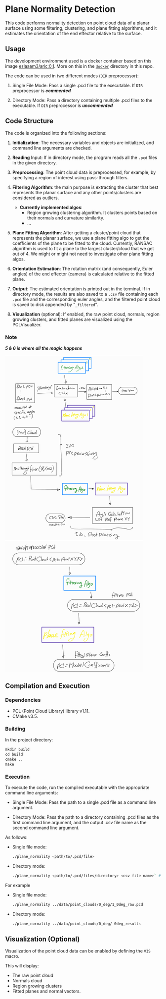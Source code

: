 # Plane Normality Detection

This code performs normality detection on point cloud data of a planar surface using some filtering, clustering, and plane fitting algorithms, and it estimates the orientation of the end effector relative to the surface.

## Usage

The development environment used is a docker container based on this image [eslaaam3/aric:0.1](https://hub.docker.com/r/eslaaam3/aric/tags). More on this in the [`docker`](docker/) directory in this repo.

The code can be used in two different modes (`DIR` preprocessor):

1. Single File Mode: Pass a single .pcd file to the executable. If `DIR` preprocessor is ***commented***

2. Directory Mode: Pass a directory containing multiple .pcd files to the executable. If `DIR` preprocessor is ***uncommented***

## Code Structure

The code is organized into the following sections:

1. **Initialization**: The necessary variables and objects are initialized, and command line arguments are checked.

2. **Reading** Input: If in directory mode, the program reads all the `.pcd` files in the given directory.

3. **Preprocessing**: The point cloud data is preprocessed, for example, by specifying a region of interest using pass-through filters.

4. **Filtering Algorithm**: the main purpose is extracting the cluster that best represents the planar surface and any other points/clusters are considered as outliers.
   - **Currently implemented algos**:
     - Region growing clustering algorithm. It clusters points based on their normals and curvature similarity.
     - ...

5. **Plane Fitting Algorithm**: After getting a cluster/point cloud that represents the planar surface, we use a plane fitting algo to get the coefficients of the plane to be fitted to the cloud. Currently, RANSAC algorithm is used to fit a plane to the largest cluster/cloud that we get out of 4. We might or might not need to investigate other plane fitting algos.

6. **Orientation Estimation**: The rotation matrix (and consequently, Euler angles) of the end effector (camera) is calculated relative to the fitted plane.

7. **Output**: The estimated orientation is printed out in the terminal. If in directory mode, the results are also saved to a `.csv` file containing each `.pcd` file and the corresponding euler angles, and the filtered point cloud is saved to disk appended by "`_filtered`".

8. **Visualization** (optional): If enabled, the raw point cloud, normals, region growing clusters, and fitted planes are visualized using the PCLVisualizer.

### Note

***5 & 6 is where all the magic happens***

![dia](diagrams/diagram.svg)

## Compilation and Execution

### Dependencies

- PCL (Point Cloud Library) library v1.11.
- CMake v3.5.

### Building

In the project directory:

```shell
mkdir build
cd build
cmake ..
make
```

### Execution

To execute the code, run the compiled executable with the appropriate command line arguments:

- Single File Mode: Pass the path to a single .pcd file as a command line argument.

- Directory Mode: Pass the path to a directory containing .pcd files as the first command line argument, and the output .csv file name as the second command line argument.

As follows:

- Single file mode:  

    ```bash
    ./plane_normality <path/to/.pcd/file>
    ```

- Directory mode:

    ```bash
    ./plane_normality <path/to/.pcd/files/directory> <csv file name>` # without `.csv
    ```

For example

- Single file mode:  

    ```bash
    ./plane_normality ../data/point_clouds/0_deg/1_0deg_raw.pcd
    ```

- Directory mode:

    ```bash
    ./plane_normality ../data/point_clouds/0_deg/ 0deg_results
    ```

## Visualization (Optional)

Visualization of the point cloud data can be enabled by defining the `VIS` macro.

This will display:

- The raw point cloud
- Normals cloud
- Region growing clusters
- Fitted planes and normal vectors.
